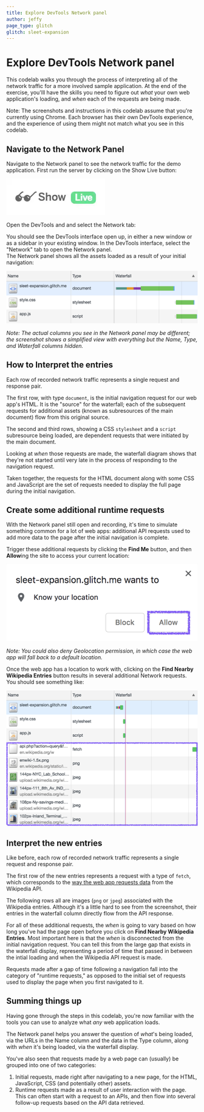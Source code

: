 ```yaml
---
title: Explore DevTools Network panel
author: jeffy
page_type: glitch
glitch: sleet-expansion
---
```


# Explore DevTools Network panel

This codelab walks you through the process of interpreting all of the network
traffic for a more involved sample application. At the end of the exercise,
you'lll have the skills you need to figure out _what_ your own web application's
loading, and _when_ each of the requests are being made.

Note: The screenshots and instructions in this codelab assume that you're
currently using Chrome. Each browser has their own DevTools experience, and the
experience of using them might not match what you see in this codelab.

## Navigate to the Network Panel

Navigate to the Network panel to see the network traffic for the demo
application. First run the server by clicking on the Show Live button: 

![image](./show-live.png)

Open the DevTools and and select the Network tab:

You should see the DevTools interface open up, in either a new window or as a
sidebar in your existing window. In the DevTools interface, select the "Network"
tab to open the Network panel.  
The Network panel shows all the assets loaded as a result of your initial
navigation:

![image](./initial-navigation.png)

_Note: The actual columns you see in the Network panel may be different; the
screenshot shows a simplified view with everything but the Name, Type, and
Waterfall columns hidden._

## How to Interpret the entries

Each row of recorded network traffic represents a single request and response
pair.

The first row, with type `document`, is the initial navigation request for our
web app's HTML. It is the "source" for the waterfall; each of the subsequent
requests for additional assets (known as subresources of the main document) flow
from this original source.

The second and third rows, showing a CSS `stylesheet` and a `script` subresource
being loaded, are dependent requests that were initiated by the main document.

Looking at _when_ those requests are made, the waterfall diagram shows that
they're not started until very late in the process of responding to the
navigation request.

Taken together, the requests for the HTML document along with some CSS and
JavaScript are the set of requests needed to display the full page during the
initial navigation.

## Create some additional runtime requests

With the Network panel still open and recording, it's time to simulate something
common for a lot of web apps: additional API requests used to add more data to
the page after the initial navigation is complete. 

Trigger these additional requests by clicking the **Find Me** button, and then
**Allow**ing the site to access your current location:

![image](./allow-location.png)

_Note: You could also deny Geolocation permission, in which case the web app
will fall back to a default location._

Once the web app has a location to work with, clicking on the **Find Nearby
Wikipedia Entries** button results in several additional Network requests. You
should see something like:

![image](./network-requests.png)

## Interpret the new entries

Like before, each row of recorded network traffic represents a single request
and response pair.

The first row of the new entries represents a request with a type of `fetch`,
which corresponds to the
[way the web app requests data](https://developer.mozilla.org/en-US/docs/Web/API/Fetch_API)
from the Wikipedia API.

The following rows all are images (`png` or `jpeg`) associated with the
Wikipedia entries. Although it's a little hard to see from the screenshot, their
entries in the waterfall column directly flow from the API response.

For all of these additional requests, the _when_ is going to vary based on how
long you've had the page open before you click on **Find Nearby Wikipedia
Entries**. Most important here is that the _when_ is disconnected from the
initial navigation request. You can tell this from the large gap that exists in
the waterfall display, representing a period of time that passed in between the
intial loading and when the Wikipedia API request is made.

Requests made after a gap of time following a navigation fall into the category
of "runtime requests," as opposed to the initial set of requests used to display
the page when you first navigated to it.

## Summing things up

Having gone through the steps in this codelab, you're now familiar with the
tools you can use to analyze what _any_ web application loads.

The Network panel helps you answer the question of _what_'s being loaded, via
the URLs in the Name column and the data in the Type column, along with _when_
it's being loaded, via the waterfall display.

You've also seen that requests made by a web page can (usually) be grouped into
one of two categories:

1. Initial requests, made right after navigating to a new page, for the
    HTML, JavaScript, CSS (and potentially other) assets.
1. Runtime requests made as a result of user interaction with the page. This
    can often start with a request to an APIs, and then flow into several
    follow-up requests based on the API data retrieved.